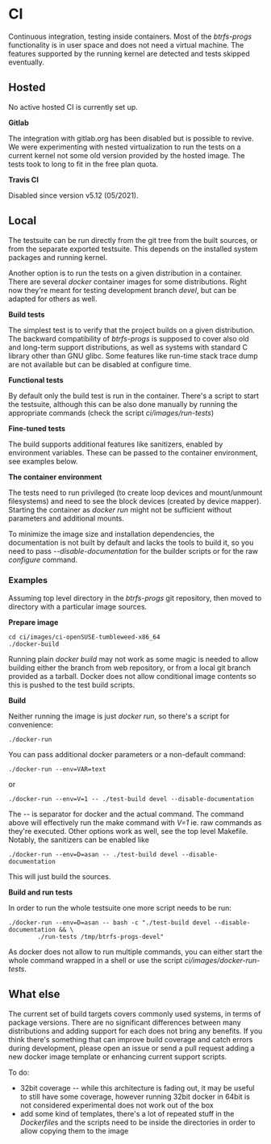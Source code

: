 # CI

Continuous integration, testing inside containers. Most of the *btrfs-progs*
functionality is in user space and does not need a virtual machine. The
features supported by the running kernel are detected and tests skipped
eventually.

## Hosted

No active hosted CI is currently set up.

**Gitlab**

The integration with gitlab.org has been disabled but is possible to revive. We
were experimenting with nested virtualization to run the tests on a current
kernel not some old version provided by the hosted image. The tests took to
long to fit in the free plan quota.

**Travis CI**

Disabled since version v5.12 (05/2021).

## Local

The testsuite can be run directly from the git tree from the built sources, or
from the separate exported testsuite. This depends on the installed system
packages and running kernel.

Another option is to run the tests on a given distribution in a container.
There are several *docker* container images for some distributions. Right now
they're meant for testing development branch *devel*, but can be adapted for
others as well.

**Build tests**

The simplest test is to verify that the project builds on a given distribution.
The backward compatibility of *btrfs-progs* is supposed to cover also old and
long-term support distributions, as well as systems with standard C library
other than GNU glibc. Some features like run-time stack trace dump are not
available but can be disabled at configure time.

**Functional tests**

By default only the build test is run in the container. There's a script to
start the testsuite, although this can be also done manually by running the
appropriate commands (check the script *ci/images/run-tests*)

**Fine-tuned tests**

The build supports additional features like sanitizers, enabled by environment
variables. These can be passed to the container environment, see examples below.

**The container environment**

The tests need to run privileged (to create loop devices and mount/unmount
filesystems) and need to see the block devices (created by device mapper).
Starting the container as *docker run* might not be sufficient without
parameters and additional mounts.

To minimize the image size and installation dependencies, the documentation is
not built by default and lacks the tools to build it, so you need to pass
*--disable-documentation* for the builder scripts or for the raw *configure*
command.

### Examples

Assuming top level directory in the *btrfs-progs* git repository, then moved
to directory with a particular image sources.

**Prepare image**

    cd ci/images/ci-openSUSE-tumbleweed-x86_64
    ./docker-build

Running plain *docker build* may not work as some magic is needed to allow
building either the branch from web repository, or from a local git branch
provided as a tarball. Docker does not allow conditional image contents so this
is pushed to the test build scripts.

**Build**

Neither running the image is just *docker run*, so there's a script for
convenience:

    ./docker-run

You can pass additional docker parameters or a non-default command:

    ./docker-run --env=VAR=text

or

    ./docker-run --env=V=1 -- ./test-build devel --disable-documentation

The *--* is separator for docker and the actual command. The command above will
effectively run the make command with *V=1* ie. raw commands as they're
executed. Other options work as well, see the top level Makefile. Notably, the
sanitizers can be enabled like

    ./docker-run --env=D=asan -- ./test-build devel --disable-documentation

This will just build the sources.

**Build and run tests**

In order to run the whole testsuite one more script needs to be run:

    ./docker-run --env=D=asan -- bash -c "./test-build devel --disable-documentation && \
            ./run-tests /tmp/btrfs-progs-devel"

As docker does not allow to run multiple commands, you can either start the
whole command wrapped in a shell or use the script
*ci/images/docker-run-tests*.

## What else

The current set of build targets covers commonly used systems, in terms of
package versions. There are no significant differences between many
distributions and adding support for each does not bring any benefits. If you
think there's something that can improve build coverage and catch errors during
development, please open an issue or send a pull request adding a new docker
image template or enhancing current support scripts.

To do:

- 32bit coverage -- while this architecture is fading out, it may be useful to
  still have some coverage, however running 32bit docker in 64bit is not
  considered experimental does not work out of the box
- add some kind of templates, there's a lot of repeated stuff in the
  *Dockerfile*s and the scripts need to be inside the directories in order to
  allow copying them to the image
